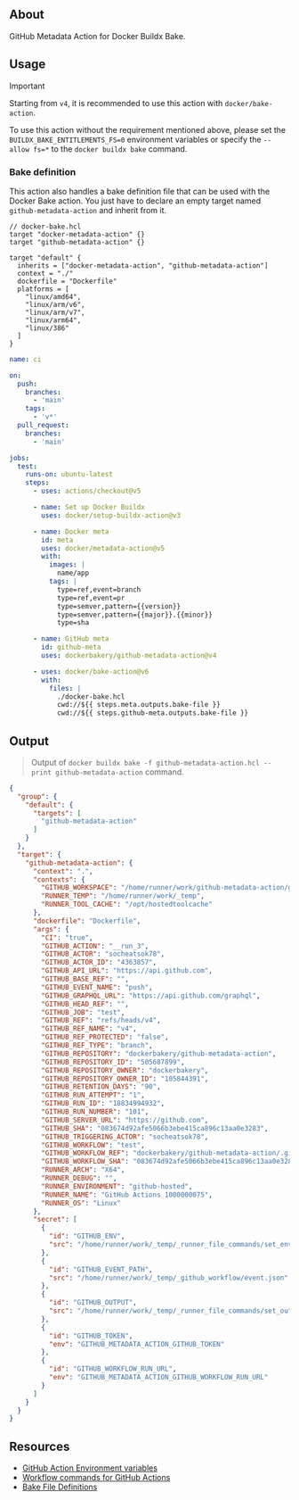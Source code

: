 ## About

GitHub Metadata Action for Docker Buildx Bake.

## Usage

> [!IMPORTANT]
> Starting from `v4`, it is recommended to use this action with `docker/bake-action`.
>
> To use this action without the requirement mentioned above, please set the `BUILDX_BAKE_ENTITLEMENTS_FS=0` environment variables or specify the `--allow fs=*` to the `docker buildx bake` command.

### Bake definition

This action also handles a bake definition file that can be used with the Docker Bake action. You just have to declare an empty target named `github-metadata-action` and inherit from it.

```hcl
// docker-bake.hcl
target "docker-metadata-action" {}
target "github-metadata-action" {}

target "default" {
  inherits = ["docker-metadata-action", "github-metadata-action"]
  context = "./"
  dockerfile = "Dockerfile"
  platforms = [
    "linux/amd64",
    "linux/arm/v6",
    "linux/arm/v7",
    "linux/arm64",
    "linux/386"
  ]
}
```

```yml
name: ci

on:
  push:
    branches:
      - 'main'
    tags:
      - 'v*'
  pull_request:
    branches:
      - 'main'

jobs:
  test:
    runs-on: ubuntu-latest
    steps:
      - uses: actions/checkout@v5

      - name: Set up Docker Buildx
        uses: docker/setup-buildx-action@v3

      - name: Docker meta
        id: meta
        uses: docker/metadata-action@v5
        with:
          images: |
            name/app
          tags: |
            type=ref,event=branch
            type=ref,event=pr
            type=semver,pattern={{version}}
            type=semver,pattern={{major}}.{{minor}}
            type=sha

      - name: GitHub meta
        id: github-meta
        uses: dockerbakery/github-metadata-action@v4

      - uses: docker/bake-action@v6
        with:
          files: |
            ./docker-bake.hcl
            cwd://${{ steps.meta.outputs.bake-file }}
            cwd://${{ steps.github-meta.outputs.bake-file }}
```

## Output

> Output of `docker buildx bake -f github-metadata-action.hcl --print github-metadata-action` command.

```json
{
  "group": {
    "default": {
      "targets": [
        "github-metadata-action"
      ]
    }
  },
  "target": {
    "github-metadata-action": {
      "context": ".",
      "contexts": {
        "GITHUB_WORKSPACE": "/home/runner/work/github-metadata-action/github-metadata-action",
        "RUNNER_TEMP": "/home/runner/work/_temp",
        "RUNNER_TOOL_CACHE": "/opt/hostedtoolcache"
      },
      "dockerfile": "Dockerfile",
      "args": {
        "CI": "true",
        "GITHUB_ACTION": "__run_3",
        "GITHUB_ACTOR": "socheatsok78",
        "GITHUB_ACTOR_ID": "4363857",
        "GITHUB_API_URL": "https://api.github.com",
        "GITHUB_BASE_REF": "",
        "GITHUB_EVENT_NAME": "push",
        "GITHUB_GRAPHQL_URL": "https://api.github.com/graphql",
        "GITHUB_HEAD_REF": "",
        "GITHUB_JOB": "test",
        "GITHUB_REF": "refs/heads/v4",
        "GITHUB_REF_NAME": "v4",
        "GITHUB_REF_PROTECTED": "false",
        "GITHUB_REF_TYPE": "branch",
        "GITHUB_REPOSITORY": "dockerbakery/github-metadata-action",
        "GITHUB_REPOSITORY_ID": "505687899",
        "GITHUB_REPOSITORY_OWNER": "dockerbakery",
        "GITHUB_REPOSITORY_OWNER_ID": "105844391",
        "GITHUB_RETENTION_DAYS": "90",
        "GITHUB_RUN_ATTEMPT": "1",
        "GITHUB_RUN_ID": "18834994932",
        "GITHUB_RUN_NUMBER": "101",
        "GITHUB_SERVER_URL": "https://github.com",
        "GITHUB_SHA": "083674d92afe5066b3ebe415ca896c13aa0e3283",
        "GITHUB_TRIGGERING_ACTOR": "socheatsok78",
        "GITHUB_WORKFLOW": "test",
        "GITHUB_WORKFLOW_REF": "dockerbakery/github-metadata-action/.github/workflows/test.yml@refs/heads/v4",
        "GITHUB_WORKFLOW_SHA": "083674d92afe5066b3ebe415ca896c13aa0e3283",
        "RUNNER_ARCH": "X64",
        "RUNNER_DEBUG": "",
        "RUNNER_ENVIRONMENT": "github-hosted",
        "RUNNER_NAME": "GitHub Actions 1000000075",
        "RUNNER_OS": "Linux"
      },
      "secret": [
        {
          "id": "GITHUB_ENV",
          "src": "/home/runner/work/_temp/_runner_file_commands/set_env_f6b84761-eb83-4366-bbc0-6767031c84ef"
        },
        {
          "id": "GITHUB_EVENT_PATH",
          "src": "/home/runner/work/_temp/_github_workflow/event.json"
        },
        {
          "id": "GITHUB_OUTPUT",
          "src": "/home/runner/work/_temp/_runner_file_commands/set_output_f6b84761-eb83-4366-bbc0-6767031c84ef"
        },
        {
          "id": "GITHUB_TOKEN",
          "env": "GITHUB_METADATA_ACTION_GITHUB_TOKEN"
        },
        {
          "id": "GITHUB_WORKFLOW_RUN_URL",
          "env": "GITHUB_METADATA_ACTION_GITHUB_WORKFLOW_RUN_URL"
        }
      ]
    }
  }
}
```

## Resources

- [GitHub Action Environment variables](https://docs.github.com/en/actions/learn-github-actions/environment-variables)
- [Workflow commands for GitHub Actions](https://docs.github.com/en/actions/using-workflows/workflow-commands-for-github-actions)
- [Bake File Definitions](https://github.com/docker/buildx/blob/master/docs/guides/bake/file-definition.md)
